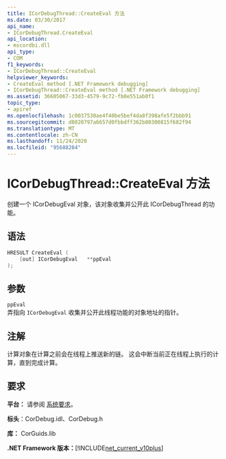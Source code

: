 ```yaml
---
title: ICorDebugThread::CreateEval 方法
ms.date: 03/30/2017
api_name:
- ICorDebugThread.CreateEval
api_location:
- mscordbi.dll
api_type:
- COM
f1_keywords:
- ICorDebugThread::CreateEval
helpviewer_keywords:
- CreateEval method [.NET Framework debugging]
- ICorDebugThread::CreateEval method [.NET Framework debugging]
ms.assetid: 36605067-33d3-4579-9c72-fb0e551ab0f1
topic_type:
- apiref
ms.openlocfilehash: 1c0037530ae4f40be5bef4da8f398afe5f2bbb91
ms.sourcegitcommit: d8020797a6657d0fbbdff362b80300815f682f94
ms.translationtype: MT
ms.contentlocale: zh-CN
ms.lasthandoff: 11/24/2020
ms.locfileid: "95688284"
---
```

# <a name="icordebugthreadcreateeval-method"></a>ICorDebugThread::CreateEval 方法

创建一个 ICorDebugEval 对象，该对象收集并公开此 ICorDebugThread 的功能。  
  
## <a name="syntax"></a>语法  
  
```cpp  
HRESULT CreateEval (  
    [out] ICorDebugEval   **ppEval  
);  
```  
  
## <a name="parameters"></a>参数  

 `ppEval`  
 弄指向 `ICorDebugEval` 收集并公开此线程功能的对象地址的指针。  
  
## <a name="remarks"></a>注解  

 计算对象在计算之前会在线程上推送新的链。 这会中断当前正在线程上执行的计算，直到完成计算。  
  
## <a name="requirements"></a>要求  

 **平台：** 请参阅 [系统要求](../../get-started/system-requirements.md)。  
  
 **标头**：CorDebug.idl、CorDebug.h  
  
 **库：** CorGuids.lib  
  
 **.NET Framework 版本：**[!INCLUDE[net_current_v10plus](../../../../includes/net-current-v10plus-md.md)]
